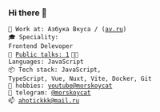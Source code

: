 ### Hi there 👋
<code>👷 Work at: Азбука Вкуса / ([av.ru](https://av.ru/))</code><br>
<code>🎓 Speciality: Frontend Delevoper</code><br>
<code>📢 [Public talks: 1](https://t.me/morskoyport)</code>
<code>🧑‍💻 Languages: JavaScript</code><br>
<code>📦 Tech stack: JavaScript, TypeScript, Vue, Nuxt, Vite, Docker, Git</code><br>
<code>🥎 hobbies: [youtube@morskoycat](https://www.youtube.com/@morskoycat)</code>  
<code>💬 telegram: [@morskoycat](https://telegram.me/morskoycat)</code>  
<code>📫 [ahotickkk@mail.ru](mailto:ahotickkk@mail.ru)</code>

<!--
**eozubarev/eozubarev** is a ✨ _special_ ✨ repository because its `README.md` (this file) appears on your GitHub profile.

Here are some ideas to get you started:

- 🔭 I’m currently working on ...
- 🌱 I’m currently learning ...
- 👯 I’m looking to collaborate on ...
- 🤔 I’m looking for help with ...
- 💬 Ask me about ...
- 📫 How to reach me: ...
- 😄 Pronouns: ... 
- ⚡ Fun fact: ...
-->

